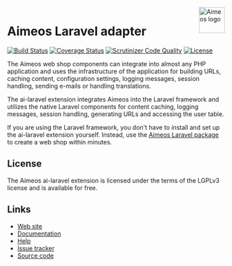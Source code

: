 <a href="https://aimeos.org/">
    <img src="https://aimeos.org/fileadmin/template/icons/logo.png" alt="Aimeos logo" title="Aimeos" align="right" height="60" />
</a>

# Aimeos Laravel adapter

[![Build Status](https://circleci.com/gh/aimeos/ai-laravel.svg?style=shield)](https://circleci.com/gh/aimeos/ai-laravel)
[![Coverage Status](https://coveralls.io/repos/aimeos/ai-laravel/badge.svg?branch=master)](https://coveralls.io/r/aimeos/ai-laravel?branch=master)
[![Scrutinizer Code Quality](https://scrutinizer-ci.com/g/aimeos/ai-laravel/badges/quality-score.png?b=master)](https://scrutinizer-ci.com/g/aimeos/ai-laravel/?branch=master)
[![License](https://poser.pugx.org/aimeos/ai-laravel/license.svg)](https://packagist.org/packages/aimeos/ai-laravel)

The Aimeos web shop components can integrate into almost any PHP application and uses the infrastructure of the application for building URLs, caching content, configuration settings, logging messages, session handling, sending e-mails or handling translations.

The ai-laravel extension integrates Aimeos into the Laravel framework and utilizes the native Laravel components for content caching, logging messages, session handling, generating URLs and accessing the user table.

If you are using the Laravel framework, you don't have to install and set up the ai-laravel extension yourself. Instead, use the [Aimeos Laravel package](https://github.com/aimeos/aimeos-laravel) to create a web shop within minutes.

## License

The Aimeos ai-laravel extension is licensed under the terms of the LGPLv3 license and is available for free.

## Links

* [Web site](https://aimeos.org/Laravel)
* [Documentation](https://aimeos.org/docs/Laravel)
* [Help](https://aimeos.org/help/laravel-package-f18/)
* [Issue tracker](https://github.com/aimeos/ai-laravel/issues)
* [Source code](https://github.com/aimeos/ai-laravel)
